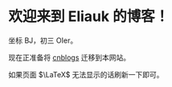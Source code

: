 # 欢迎来到 Eliauk 的博客！

坐标 BJ，初三 OIer。

现在正准备将 [cnblogs](https://www.cnblogs.com/Eliauk-FP) 迁移到本网站。

如果页面 $\LaTeX$ 无法显示的话刷新一下即可。